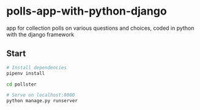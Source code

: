  # polls-app-with-python-django

 app for collection polls on various questions and choices, coded in python with the django framework


## Start

``` bash
# Install dependencies
pipenv install

cd pollster

# Serve on localhost:8000
python manage.py runserver
```
